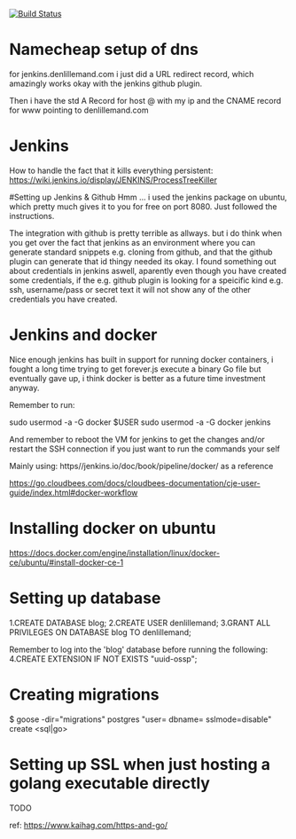 [![Build Status](http://ec2-35-177-116-159.eu-west-2.compute.amazonaws.com:8080/job/blog/job/master/badge/icon)](http://ec2-35-177-116-159.eu-west-2.compute.amazonaws.com:8080/job/blog/job/master/)



# Namecheap setup of dns
for jenkins.denlillemand.com i just did a URL redirect record, which amazingly works okay with the jenkins github plugin.

Then i have the std A Record for host @ with my ip 
and the CNAME record for www pointing to denlillemand.com

# Jenkins
How to handle the fact that it kills everything persistent:
https://wiki.jenkins.io/display/JENKINS/ProcessTreeKiller

#Setting up Jenkins & Github
Hmm ... i used the jenkins package on ubuntu, 
which pretty much gives it to you for free on port 8080.
Just followed the instructions. 

The integration with github is pretty terrible as allways. but i do think when you get over the fact that 
jenkins as an environment where you can generate standard snippets e.g. cloning from github, 
and that the github plugin can generate that id thingy needed its okay. 
I found something out about credentials in jenkins aswell, aparently even though you have created some credentials, if the e.g. github plugin is looking for a speicific kind e.g.  ssh, username/pass or secret text it will not show any of the other credentials you have created. 


# Jenkins and docker
Nice enough jenkins has built in support for running docker containers, i fought a long time trying to get forever.js execute a binary Go file but eventually gave up, i think docker is better as a future time investment anyway.

Remember to run: 

sudo usermod -a -G docker $USER
sudo usermod -a -G docker jenkins

And remember to reboot the VM for jenkins to get the changes and/or restart the SSH connection if you just want to 
run the commands your self


Mainly using: https//jenkins.io/doc/book/pipeline/docker/ as a reference

https://go.cloudbees.com/docs/cloudbees-documentation/cje-user-guide/index.html#docker-workflow

# Installing docker on ubuntu
https://docs.docker.com/engine/installation/linux/docker-ce/ubuntu/#install-docker-ce-1

# Setting up database

1.CREATE DATABASE blog;
2.CREATE USER denlillemand;
3.GRANT ALL PRIVILEGES ON DATABASE blog TO denlillemand;

Remember to log into the 'blog' database before running the following:
4.CREATE EXTENSION IF NOT EXISTS "uuid-ossp";


# Creating migrations
$ goose -dir="migrations" postgres "user=<dbusrname> dbname=<dbname> sslmode=disable"  create <migrationname> <sql|go>

# Setting up SSL when just hosting a golang executable directly
TODO

ref: https://www.kaihag.com/https-and-go/

